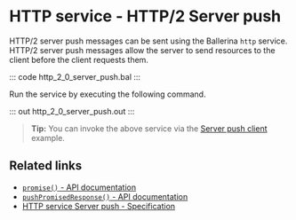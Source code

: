 # HTTP service - HTTP/2 Server push

HTTP/2 server push messages can be sent using the Ballerina `http` service. HTTP/2 server push messages allow the server to send resources to the client before the client requests them.

::: code http_2_0_server_push.bal :::

Run the service by executing the following command.

::: out http_2_0_server_push.out :::

>**Tip:** You can invoke the above service via the [Server push client](/learn/by-example/http-2-0-client-server-push/) example.

## Related links
- [`promise()` - API documentation](https://lib.ballerina.io/ballerina/http/latest#Caller#promise)
- [`pushPromisedResponse()` - API documentation](https://lib.ballerina.io/ballerina/http/latest#Caller#pushPromisedResponse)
- [HTTP service Server push - Specification](/spec/http/#1011-push-promise-and-promise-response)
